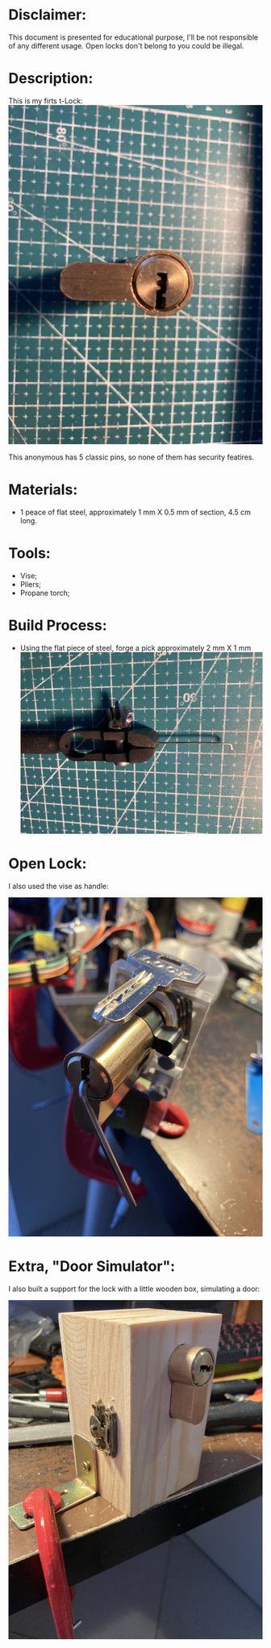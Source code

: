 Disclaimer:
============

This document is presented for educational purpose, I'll be not responsible of any different usage. Open locks don't belong to you could be illegal.


Description:
============

This is my firts t-Lock: <br/>
![alt text](picts/closed_lock.jpg "Closed lock")

This anonymous has 5 classic pins, so none of them has security featires.

Materials:
=========

- 1 peace of flat steel, approximately 1 mm X 0.5 mm of section, 4.5 cm long.

Tools:
======

- Vise;
- Pliers;
- Propane torch;

Build Process:
==============

- Using the flat piece of steel, forge a pick approximately 2 mm X 1 mm
![alt text](picts/pick.jpg "Pick")


Open Lock:
==========

I also used the vise as handle:

![alt text](picts/open_lock_with_key.jpg "Open lock")


Extra, "Door Simulator":
========================

I also built a support for the lock with a little wooden box, simulating a door:


![alt text](picts/door_simulator.jpg "Door Simulator")
